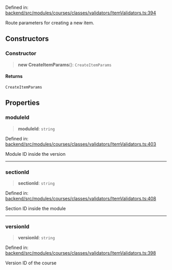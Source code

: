 Defined in: [backend/src/modules/courses/classes/validators/ItemValidators.ts:394](https://github.com/continuousactivelearning/vibe/blob/2acbe3b478970855555eb5e714d2dc1713e5937b/backend/src/modules/courses/classes/validators/ItemValidators.ts#L394)

Route parameters for creating a new item.

## Constructors

### Constructor

> **new CreateItemParams**(): `CreateItemParams`

#### Returns

`CreateItemParams`

## Properties

### moduleId

> **moduleId**: `string`

Defined in: [backend/src/modules/courses/classes/validators/ItemValidators.ts:403](https://github.com/continuousactivelearning/vibe/blob/2acbe3b478970855555eb5e714d2dc1713e5937b/backend/src/modules/courses/classes/validators/ItemValidators.ts#L403)

Module ID inside the version

***

### sectionId

> **sectionId**: `string`

Defined in: [backend/src/modules/courses/classes/validators/ItemValidators.ts:408](https://github.com/continuousactivelearning/vibe/blob/2acbe3b478970855555eb5e714d2dc1713e5937b/backend/src/modules/courses/classes/validators/ItemValidators.ts#L408)

Section ID inside the module

***

### versionId

> **versionId**: `string`

Defined in: [backend/src/modules/courses/classes/validators/ItemValidators.ts:398](https://github.com/continuousactivelearning/vibe/blob/2acbe3b478970855555eb5e714d2dc1713e5937b/backend/src/modules/courses/classes/validators/ItemValidators.ts#L398)

Version ID of the course
